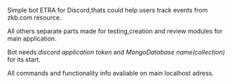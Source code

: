 Simple bot ETRA for Discord,thats could help users track events from zkb.com resource.

All others separate parts made for testing,creation and review modules for main application. 

Bot needs *discord application token* and *MongoDatabase name(collection)* for its start.

All commands and functionality info avaliable on main localhost adress. 
